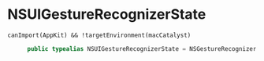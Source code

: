 # NSUIGestureRecognizerState

<dl>
<dt><code>canImport(AppKit) && !targetEnvironment(macCatalyst)</code></dt>
<dd>

``` swift
public typealias NSUIGestureRecognizerState = NSGestureRecognizer.State
```

</dd>
</dl>
